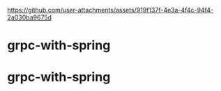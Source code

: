 
https://github.com/user-attachments/assets/919f137f-4e3a-4f4c-94f4-2a030ba9675d
# grpc-with-spring
# grpc-with-spring
